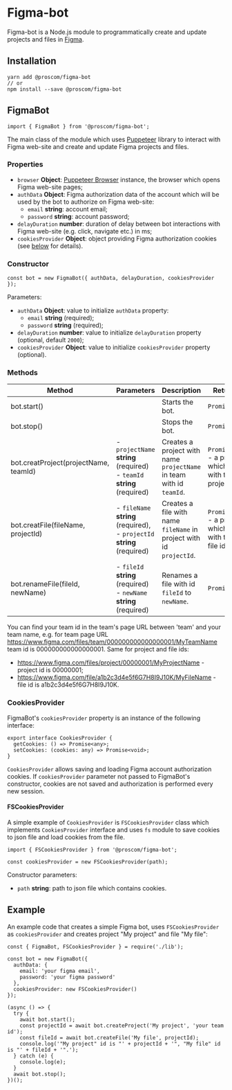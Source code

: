 # Figma-bot

Figma-bot is a Node.js module to programmatically create and update projects and files in [Figma](https://figma.com).

## Installation

```
yarn add @proscom/figma-bot
// or
npm install --save @proscom/figma-bot
```

## FigmaBot

```
import { FigmaBot } from '@proscom/figma-bot';
```

The main class of the module which uses [Puppeteer](https://pptr.dev/) library to interact with Figma web-site and create and update Figma projects and files.

### Properties

- `browser` **Object**: [Puppeteer Browser](https://pptr.dev/#?product=Puppeteer&version=v7.0.1&show=api-class-browser) instance, the browser which opens Figma web-site pages;
- `authData` **Object**: Figma authorization data of the account which will be used by the bot to authorize on Figma web-site:
  - `email` **string**: account email;
  - `password` **string**: account password;
- `delayDuration` **number**: duration of delay between bot interactions with Figma web-site (e.g. click, navigate etc.) in ms;
- `cookiesProvider` **Object**: object providing Figma authorization cookies (see [below](#CookiesProvider) for details).

### Constructor

```
const bot = new FigmaBot({ authData, delayDuration, cookiesProvider });
```

Parameters:

- `authData` **Object**: value to initialize `authData` property:
  - `email` **string** (required);
  - `password` **string** (required);
- `delayDuration` **number**: value to initialize `delayDuration` property (optional, default `2000`);
- `cookiesProvider` **Object**: value to initialize `cookiesProvider` property (optional).

### Methods

| Method                                | Parameters                                                                  | Description                                                         | Return value                                                         |
| ------------------------------------- | --------------------------------------------------------------------------- | ------------------------------------------------------------------- | -------------------------------------------------------------------- |
| bot.start()                           |                                                                             | Starts the bot.                                                     | `Promise<void>`                                                      |
| bot.stop()                            |                                                                             | Stops the bot.                                                      | `Promise<void>`                                                      |
| bot.creatProject(projectName, teamId) | - `projectName` **string** (required)<br/>- `teamId` **string** (required)  | Creates a project with name `projectName` in team with id `teamId`. | `Promise<string>` - a promise which resolves with the new project id |
| bot.creatFile(fileName, projectId)    | - `fileName` **string** (required),<br/>- `projectId` **string** (required) | Creates a file with name `fileName` in project with id `projectId`. | `Promise<string>` - a promise which resolves with the new file id    |
| bot.renameFile(fileId, newName)       | - `fileId` **string** (required)<br/>- `newName` **string** (required)      | Renames a file with id `fileId` to `newName`.                       | `Promise<void>`                                                      |

You can find your team id in the team's page URL between 'team' and your team name, e.g. for team page URL
https://www.figma.com/files/team/000000000000000001/MyTeamName team id is 000000000000000001.
Same for project and file ids:

- https://www.figma.com/files/project/00000001/MyProjectName - project id is 00000001;
- https://www.figma.com/file/a1b2c3d4e5f6G7H8I9J10K/MyFileName - file id is a1b2c3d4e5f6G7H8I9J10K.

<p id="CookiesProvider"></p>

### CookiesProvider

FigmaBot's `cookiesProvider` property is an instance of the following interface:

```
export interface CookiesProvider {
  getCookies: () => Promise<any>;
  setCookies: (cookies: any) => Promise<void>;
}
```

`CookiesProvider` allows saving and loading Figma account authorization cookies. If `cookiesProvider` parameter not passed to FigmaBot's constructor, cookies are not saved and authorization is performed every new session.

#### FSCookiesProvider

A simple example of `CookiesProvider` is `FSCookiesProvider` class which implements `CookiesProvider` interface and uses `fs` module to save cookies to json file and load cookies from the file.

```
import { FSCookiesProvider } from '@proscom/figma-bot';

const cookiesProvider = new FSCookiesProvider(path);
```

Constructor parameters:

- `path` **string**: path to json file which contains cookies.

## Example

An example code that creates a simple Figma bot, uses `FSCookiesProvider` as `cookiesProvider` and creates project "My project" and file "My file":

```
const { FigmaBot, FSCookiesProvider } = require('./lib');

const bot = new FigmaBot({
  authData: {
    email: 'your figma email',
    password: 'your figma password'
  },
  cookiesProvider: new FSCookiesProvider()
});

(async () => {
  try {
    await bot.start();
    const projectId = await bot.createProject('My project', 'your team id');
    const fileId = await bot.createFile('My file', projectId);
    console.log('"My project" id is "' + projectId + '", "My file" id is "' + fileId + '".');
  } catch (e) {
    console.log(e);
  }
  await bot.stop();
})();
```
